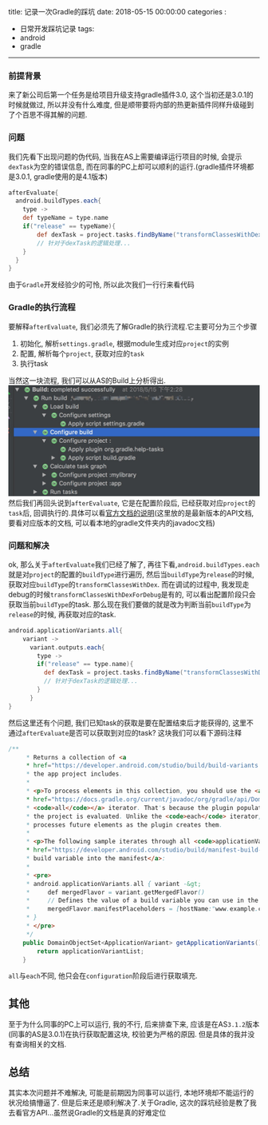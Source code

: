 title: 记录一次Gradle的踩坑
date: 2018-05-15 00:00:00
categories :
- 日常开发踩坑记录
tags:
- android
- gradle
---
### 前提背景
来了新公司后第一个任务是给项目升级支持gradle插件3.0, 这个当初还是3.0.1的时候就做过, 所以并没有什么难度, 但是顺带要将内部的热更新插件同样升级碰到了个百思不得其解的问题.
<!-- more -->
### 问题
我们先看下出现问题的伪代码, 当我在AS上需要编译运行项目的时候, 会提示`dexTask`为空的错误信息, 而在同事的PC上却可以顺利的运行.(gradle插件环境都是3.0.1, gradle使用的是4.1版本)
``` groovy
afterEvaluate{
  android.buildTypes.each{
    type ->
    def typeName = type.name
    if("release" == typeName){
        def dexTask = project.tasks.findByName("transformClassesWithDexForRelease")
        // 针对于dexTask的逻辑处理...
    }
  }
}
```
由于`Gradle`开发经验少的可怜, 所以此次我们一行行来看代码
### Gradle的执行流程
要解释`afterEvaluate`, 我们必须先了解Gradle的执行流程.它主要可分为三个步骤
1. 初始化, 解析`settings.gradle`, 根据module生成对应`project`的实例
2. 配置, 解析每个`project`, 获取对应的`task`
3. 执行task

当然这一块流程, 我们可以从AS的Build上分析得出.
![执行流程](./记录一次Gradle的踩坑/Gradle执行时序.png)
然后我们再回头说到`afterEvaluate`, 它是在配置阶段后, 已经获取对应`project`的`task`后, 回调执行的.具体可以看[官方文档的说明](https://docs.gradle.org/current/javadoc/org/gradle/api/Project.html#afterEvaluate-groovy.lang.Closure-)(这里放的是最新版本的API文档, 要看对应版本的文档, 可以看本地的gradle文件夹内的javadoc文档)
### 问题和解决
ok, 那么关于`afterEvaluate`我们已经了解了, 再往下看,`android.buildTypes.each`就是对`project`的配置的`buildType`进行遍历, 然后当`buildType`为`release`的时候, 获取对应`buildType`的`transformClassesWithDex`.
而在调试的过程中, 我发现走debug的时候`transformClassesWithDexForDebug`是有的, 可以看出配置阶段只会获取当前`buildType`的task.
那么现在我们要做的就是改为判断当前`buildType`为`release`的时候, 再获取对应的task.
``` groovy
android.applicationVariants.all{
    variant ->
      variant.outputs.each{
        type ->
        if("release" == type.name){
          def dexTask = project.tasks.findByName("transformClassesWithDexForRelease")
          // 针对于dexTask的逻辑处理...
        }
      }
}
```
然后这里还有个问题, 我们已知task的获取是要在配置结束后才能获得的, 这里不通过`afterEvaluate`是否可以获取到对应的task? 这块我们可以看下源码注释
``` java
/**
     * Returns a collection of <a
     * href="https://developer.android.com/studio/build/build-variants.html">build variants</a> that
     * the app project includes.
     *
     * <p>To process elements in this collection, you should use the <a
     * href="https://docs.gradle.org/current/javadoc/org/gradle/api/DomainObjectCollection.html#all(org.gradle.api.Action)">
     * <code>all</code></a> iterator. That's because the plugin populates this collection only after
     * the project is evaluated. Unlike the <code>each</code> iterator, using <code>all</code>
     * processes future elements as the plugin creates them.
     *
     * <p>The following sample iterates through all <code>applicationVariants</code> elements to <a
     * href="https://developer.android.com/studio/build/manifest-build-variables.html">inject a
     * build variable into the manifest</a>:
     *
     * <pre>
     * android.applicationVariants.all { variant -&gt;
     *     def mergedFlavor = variant.getMergedFlavor()
     *     // Defines the value of a build variable you can use in the manifest.
     *     mergedFlavor.manifestPlaceholders = [hostName:"www.example.com/${variant.versionName}"]
     * }
     * </pre>
     */
    public DomainObjectSet<ApplicationVariant> getApplicationVariants() {
        return applicationVariantList;
    }
```
`all`与`each`不同, 他只会在`configuration`阶段后进行获取填充.
## 其他
至于为什么同事的PC上可以运行, 我的不行, 后来排查下来, 应该是在AS`3.1.2`版本(同事的AS是3.0.1)在执行获取配置这块, 校验更为严格的原因. 但是具体的我并没有查询相关的文档.
## 总结
其实本次问题并不难解决, 可能是前期因为同事可以运行, 本地环境却不能运行的状况给搞懵逼了. 但是后来还是顺利解决了.关于Gradle, 这次的踩坑经验是教了我去看官方API...虽然说Gradle的文档是真的好难定位
